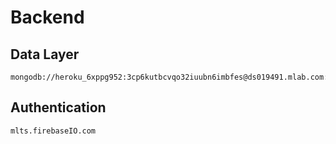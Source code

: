 # Backend

## Data Layer

    mongodb://heroku_6xppg952:3cp6kutbcvqo32iuubn6imbfes@ds019491.mlab.com:19491/heroku_6xppg952

## Authentication

    mlts.firebaseIO.com
